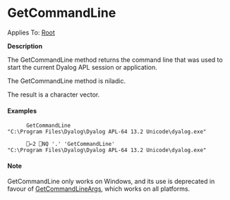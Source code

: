 



<h1 class="heading"><span class="name">GetCommandLine</span></h1>

Applies To: [Root](../a-z/root.md)


**Description**


The GetCommandLine method returns the command line that was used to start the current Dyalog APL session or application.


The GetCommandLine method is niladic.


The result is a character vector.

#### Examples
```apl
      GetCommandLine
"C:\Program Files\Dyalog\Dyalog APL-64 13.2 Unicode\dyalog.exe"
```
```apl
      ⎕←2 ⎕NQ '.' 'GetCommandLine'
"C:\Program Files\Dyalog\Dyalog APL-64 13.2 Unicode\dyalog.exe"
```

#### Note


GetCommandLine only works on Windows, and its use is deprecated in favour of [GetCommandLineArgs](../a-z/getcommandlineargs.md), which works on all platforms.


